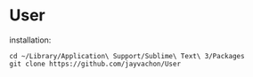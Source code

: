 # User

installation:

```
cd ~/Library/Application\ Support/Sublime\ Text\ 3/Packages
git clone https://github.com/jayvachon/User
```
